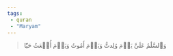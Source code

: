 ```yaml
---
tags: 
 - quran 
 - "Maryam"
---
```


> وَٱلسَّلَٰمُ عَلَيَّ يَوۡمَ وُلِدتُّ وَيَوۡمَ أَمُوتُ وَيَوۡمَ أُبۡعَثُ حَيّٗا
